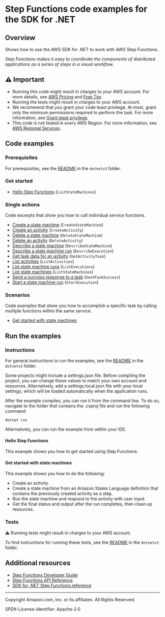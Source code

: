 <!--Generated by WRITEME on 2023-12-05 15:18:03.060085 (UTC)-->
# Step Functions code examples for the SDK for .NET

## Overview

Shows how to use the AWS SDK for .NET to work with AWS Step Functions.

<!--custom.overview.start-->
<!--custom.overview.end-->

*Step Functions makes it easy to coordinate the components of distributed applications as a series of steps in a visual workflow.*

## ⚠ Important

* Running this code might result in charges to your AWS account. For more details, see [AWS Pricing](https://aws.amazon.com/pricing/?aws-products-pricing.sort-by=item.additionalFields.productNameLowercase&aws-products-pricing.sort-order=asc&awsf.Free%20Tier%20Type=*all&awsf.tech-category=*all) and [Free Tier](https://aws.amazon.com/free/?all-free-tier.sort-by=item.additionalFields.SortRank&all-free-tier.sort-order=asc&awsf.Free%20Tier%20Types=*all&awsf.Free%20Tier%20Categories=*all).
* Running the tests might result in charges to your AWS account.
* We recommend that you grant your code least privilege. At most, grant only the minimum permissions required to perform the task. For more information, see [Grant least privilege](https://docs.aws.amazon.com/IAM/latest/UserGuide/best-practices.html#grant-least-privilege).
* This code is not tested in every AWS Region. For more information, see [AWS Regional Services](https://aws.amazon.com/about-aws/global-infrastructure/regional-product-services).

<!--custom.important.start-->
<!--custom.important.end-->

## Code examples

### Prerequisites

For prerequisites, see the [README](../README.md#Prerequisites) in the `dotnetv3` folder.


<!--custom.prerequisites.start-->
<!--custom.prerequisites.end-->


### Get started

* [Hello Step Functions](Actions/HelloStepFunctions.cs#L4) (`ListStateMachines`)

### Single actions

Code excerpts that show you how to call individual service functions.

* [Create a state machine](Actions/StepFunctionsWrapper.cs#L42) (`CreateStateMachine`)
* [Create an activity](Actions/StepFunctionsWrapper.cs#L28) (`CreateActivity`)
* [Delete a state machine](Actions/StepFunctionsWrapper.cs#L83) (`DeleteStateMachine`)
* [Delete an activity](Actions/StepFunctionsWrapper.cs#L68) (`DeleteActivity`)
* [Describe a state machine](Actions/StepFunctionsWrapper.cs#L114) (`DescribeStateMachine`)
* [Describe a state machine run](Actions/StepFunctionsWrapper.cs#L99) (`DescribeExecution`)
* [Get task data for an activity](Actions/StepFunctionsWrapper.cs#L129) (`GetActivityTask`)
* [List activities](Actions/StepFunctionsWrapper.cs#L147) (`ListActivities`)
* [List state machine runs](Actions/StepFunctionsWrapper.cs#L175) (`ListExecutions`)
* [List state machines](Actions/StepFunctionsWrapper.cs#L204) (`ListStateMachines`)
* [Send a success response to a task](Actions/StepFunctionsWrapper.cs#L225) (`SendTaskSuccess`)
* [Start a state machine run](Actions/StepFunctionsWrapper.cs#L243) (`StartExecution`)

### Scenarios

Code examples that show you how to accomplish a specific task by calling multiple
functions within the same service.

* [Get started with state machines](Scenarios/UIMethods.cs)

## Run the examples

### Instructions


For general instructions to run the examples, see the
[README](../README.md#building-and-running-the-code-examples) in the `dotnetv3` folder.

Some projects might include a settings.json file. Before compiling the project,
you can change these values to match your own account and resources. Alternatively,
add a settings.local.json file with your local settings, which will be loaded automatically
when the application runs.

After the example compiles, you can run it from the command line. To do so, navigate to
the folder that contains the .csproj file and run the following command:

```
dotnet run
```

Alternatively, you can run the example from within your IDE.


<!--custom.instructions.start-->
<!--custom.instructions.end-->

#### Hello Step Functions

This example shows you how to get started using Step Functions.



#### Get started with state machines

This example shows you how to do the following:

* Create an activity.
* Create a state machine from an Amazon States Language definition that contains the previously created activity as a step.
* Run the state machine and respond to the activity with user input.
* Get the final status and output after the run completes, then clean up resources.

<!--custom.scenario_prereqs.sfn_Scenario_GetStartedStateMachines.start-->
<!--custom.scenario_prereqs.sfn_Scenario_GetStartedStateMachines.end-->


<!--custom.scenarios.sfn_Scenario_GetStartedStateMachines.start-->
<!--custom.scenarios.sfn_Scenario_GetStartedStateMachines.end-->

### Tests

⚠ Running tests might result in charges to your AWS account.


To find instructions for running these tests, see the [README](../README.md#Tests)
in the `dotnetv3` folder.



<!--custom.tests.start-->
<!--custom.tests.end-->

## Additional resources

* [Step Functions Developer Guide](https://docs.aws.amazon.com/step-functions/latest/dg/welcome.html)
* [Step Functions API Reference](https://docs.aws.amazon.com/step-functions/latest/apireference/Welcome.html)
* [SDK for .NET Step Functions reference](https://docs.aws.amazon.com/sdkfornet/v3/apidocs/items/StepFunctions/NStepFunctions.html)

<!--custom.resources.start-->
<!--custom.resources.end-->

---

Copyright Amazon.com, Inc. or its affiliates. All Rights Reserved.

SPDX-License-Identifier: Apache-2.0